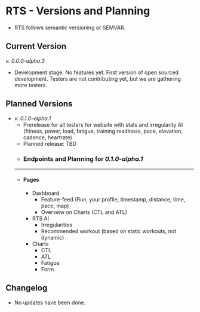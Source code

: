 # RTS - Versions and Planning

- RTS follows semantic versioning or SEMVAR.

## Current Version
*v. 0.0.0-alpha.3*

- Development stage. No features yet. First version of open sourced development. Testers are not contributing yet, but we are gathering more testers.

## Planned Versions
- *v. 0.1.0-alpha.1*
  - Prerelease for all testers for website with stats and irregularity AI (fitness, power, load, fatigue, training readiness, pace, elevation, cadence, heartrate)
  - Planned release: TBD
  - ### Endpoints and Planning for *0.1.0-alpha.1*
  - --
    - #### Pages
      - Dashboard
        - Feature-feed (Run, your profile, timestamp, distance, time, pace, map)
        - Overveiw on Charts (CTL and ATL)
      - RTS AI
        - Irregularities
        - Recommended workout (based on static workouts, not dynamic)
      - Charts
        - CTL
        - ATL
        - Fatigue
        - Form


## Changelog
- No updates have been done.



